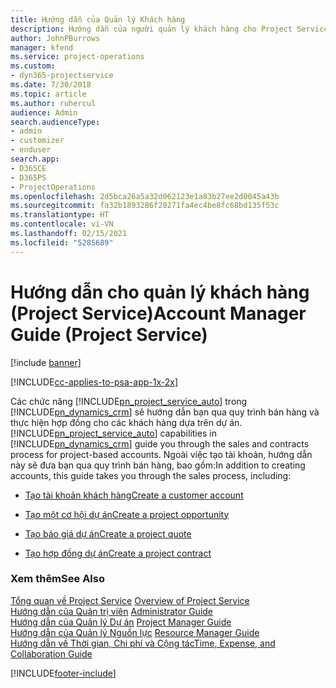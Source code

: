 ```yaml
---
title: Hướng dẫn của Quản lý Khách hàng
description: Hướng dẫn của người quản lý khách hàng cho Project Service mà trải qua quy trình bán hàng và thực hiện hợp đồng cho các khách hàng dựa trên dự án
author: JohnPBurrows
manager: kfend
ms.service: project-operations
ms.custom:
- dyn365-projectservice
ms.date: 7/30/2018
ms.topic: article
ms.author: ruhercul
audience: Admin
search.audienceType:
- admin
- customizer
- enduser
search.app:
- D365CE
- D365PS
- ProjectOperations
ms.openlocfilehash: 2d5bca26a5a32d062123e1a83b27ee2d0045a43b
ms.sourcegitcommit: fa32b1893286f20271fa4ec4be8fc68bd135f53c
ms.translationtype: HT
ms.contentlocale: vi-VN
ms.lasthandoff: 02/15/2021
ms.locfileid: "5285689"
---
```

# <a name="account-manager-guide-project-service"></a><span data-ttu-id="29d4e-103">Hướng dẫn cho quản lý khách hàng (Project Service)</span><span class="sxs-lookup"><span data-stu-id="29d4e-103">Account Manager Guide (Project Service)</span></span>

[!include [banner](../includes/psa-now-project-operations.md)]

[!INCLUDE[cc-applies-to-psa-app-1x-2x](../includes/cc-applies-to-psa-app-1x-2x.md)]

<span data-ttu-id="29d4e-104">Các chức năng [!INCLUDE[pn_project_service_auto](../includes/pn-project-service-auto.md)] trong [!INCLUDE[pn_dynamics_crm](../includes/pn-dynamics-crm.md)] sẽ hướng dẫn bạn qua quy trình bán hàng và thực hiện hợp đồng cho các khách hàng dựa trên dự án.</span><span class="sxs-lookup"><span data-stu-id="29d4e-104">[!INCLUDE[pn_project_service_auto](../includes/pn-project-service-auto.md)] capabilities in [!INCLUDE[pn_dynamics_crm](../includes/pn-dynamics-crm.md)] guide you through the sales and contracts process for project-based accounts.</span></span> <span data-ttu-id="29d4e-105">Ngoài việc tạo tài khoản, hướng dẫn này sẽ đưa bạn qua quy trình bán hàng, bao gồm:</span><span class="sxs-lookup"><span data-stu-id="29d4e-105">In addition to creating accounts, this guide takes you through the sales process, including:</span></span>  
  
-   [<span data-ttu-id="29d4e-106">Tạo tài khoản khách hàng</span><span class="sxs-lookup"><span data-stu-id="29d4e-106">Create a customer account</span></span>](../psa/create-customer-account.md)  
  
-   [<span data-ttu-id="29d4e-107">Tạo một cơ hội dự án</span><span class="sxs-lookup"><span data-stu-id="29d4e-107">Create a project opportunity</span></span>](../psa/create-project-opportunity.md)  
  
-   [<span data-ttu-id="29d4e-108">Tạo báo giá dự án</span><span class="sxs-lookup"><span data-stu-id="29d4e-108">Create a project quote</span></span>](../psa/create-project-quote.md)  
  
-   [<span data-ttu-id="29d4e-109">Tạo hợp đồng dự án</span><span class="sxs-lookup"><span data-stu-id="29d4e-109">Create a project contract</span></span>](../psa/create-project-contract.md)  
  
  
### <a name="see-also"></a><span data-ttu-id="29d4e-110">Xem thêm</span><span class="sxs-lookup"><span data-stu-id="29d4e-110">See Also</span></span>  
 <span data-ttu-id="29d4e-111">[Tổng quan về Project Service](../psa/overview.md) </span><span class="sxs-lookup"><span data-stu-id="29d4e-111">[Overview of Project Service](../psa/overview.md) </span></span>  
 <span data-ttu-id="29d4e-112">[Hướng dẫn của Quản trị viên](../psa/admin-guide.md) </span><span class="sxs-lookup"><span data-stu-id="29d4e-112">[Administrator Guide](../psa/admin-guide.md) </span></span>  
 <span data-ttu-id="29d4e-113">[Hướng dẫn của Quản lý Dự án](../psa/project-manager-guide.md) </span><span class="sxs-lookup"><span data-stu-id="29d4e-113">[Project Manager Guide](../psa/project-manager-guide.md) </span></span>  
 <span data-ttu-id="29d4e-114">[Hướng dẫn của Quản lý Nguồn lực](../psa/resource-manager-guide.md) </span><span class="sxs-lookup"><span data-stu-id="29d4e-114">[Resource Manager Guide](../psa/resource-manager-guide.md) </span></span>  
 [<span data-ttu-id="29d4e-115">Hướng dẫn về Thời gian, Chi phí và Cộng tác</span><span class="sxs-lookup"><span data-stu-id="29d4e-115">Time, Expense, and Collaboration Guide</span></span>](../psa/time-expense-collaboration-guide.md)


[!INCLUDE[footer-include](../includes/footer-banner.md)]